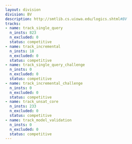 ```yaml
---
layout: division
division: BV
description: http://smtlib.cs.uiowa.edu/logics.shtml#BV
tracks:
- name: track_single_query
  n_insts: 823
  n_excluded: 0
  status: competitive
- name: track_incremental
  n_insts: 18
  n_excluded: 0
  status: competitive
- name: track_single_query_challenge
  n_insts: 0
  n_excluded: 0
  status: competitive
- name: track_incremental_challenge
  n_insts: 0
  n_excluded: 0
  status: competitive
- name: track_unsat_core
  n_insts: 233
  n_excluded: 0
  status: competitive
- name: track_model_validation
  n_insts: 0
  n_excluded: 0
  status: competitive
---
```


